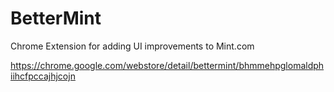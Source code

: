 # BetterMint
Chrome Extension for adding UI improvements to Mint.com

https://chrome.google.com/webstore/detail/bettermint/bhmmehpglomaldphiihcfpccajhjcojn
